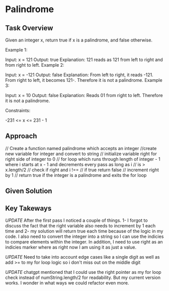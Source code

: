 # Palindrome

## Task Overview
Given an integer x, return true if x is a palindrome, and false otherwise.

Example 1:

Input: x = 121
Output: true
Explanation: 121 reads as 121 from left to right and from right to left.
Example 2:

Input: x = -121
Output: false
Explanation: From left to right, it reads -121. From right to left, it becomes 121-. Therefore it is not a palindrome.
Example 3:

Input: x = 10
Output: false
Explanation: Reads 01 from right to left. Therefore it is not a palindrome.
 

Constraints:

-231 <= x <= 231 - 1

## Approach
// Create a function named palindrome which accepts an integer
    //create new variable for integer and convert to string
    // initialize variable right for right side of integer to 0
    // for loop which runs through length of integer - 1 where i starts at x - 1 and decrements every pass as long as i
    // is > x.length/2
        // check if right and i !==
        // if true return false
        // increment right by 1
    // return true if the integer is a palindrome and exits the for loop

## Given Solution

## Key Takeways
*UPDATE* After the first pass I noticed a couple of things. 1- I forgot to discuss the fact that the right variable also needs to increment by 1 each time and 2- my solution will return true each time because of the logic in my code.
I also need to convert the integer into a string so I can use the indicies to compare elements within the integer. In addition, I need to use right as an indicies marker where as right now I am using it as just a value.

*UPDATE* Need to take into account edge cases like a single digit as well as add >= to my for loop logic so i don't miss out on the middle digit

*UPDATE* chatgpt mentioned that I could use the right pointer as my for loop check instead of numString.length/2 for readability. But my current version works. I wonder in what ways we could refactor even more.
